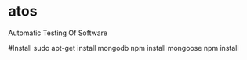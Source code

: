 # atos
Automatic Testing Of Software

#Install
sudo apt-get install mongodb
npm install mongoose
npm install
